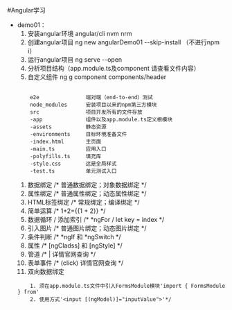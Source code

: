 #Angular学习

- demo01：
    1. 安装angular环境 angular/cli nvm nrm
    2. 创建angular项目 ng new angularDemo01 --skip-install （不进行npm i）
    3. 运行angular项目 ng serve --open
    4. 分析项目结构（app.module.ts及component 请查看文件内容）
    5. 自定义组件 ng g component components/header
    ```项目结构
  
        e2e               端对端（end-to-end）测试
        node_modules      安装项目以来的npm第三方模块
        src               项目开发所有的文件存放
        -app              组件以及app.module.ts定义根模块
        -assets           静态资源
        -environments     目标环境准备文件
        -index.html       主页面
        -main.ts          应用入口
        -polyfills.ts     填充库
        -style.css        这是全局样式
        -test.ts          单元测试入口
  
    ``` 
    1. 数据绑定 /* 普通数据绑定；对象数据绑定 */
    2. 属性绑定 /* 普通属性绑定；动态属性绑定 */
    3. HTML标签绑定 /* 常规绑定；编译绑定 */
    4. 简单运算 /* 1+2={{1 + 2}} */
    5. 数据循环 / 添加索引  /* *ngFor / let key = index */
    6. 引入图片 /* 普通图片绑定；动态图片绑定 */
    7. 条件判断 /* *ngIf 和 *ngSwitch */
    8. 属性 /* [ngCladss] 和 [ngStyle] */
    9. 管道 /* | 详情官网查询 */
    10. 表单事件 /* (click) 详情官网查询 */
    11. 双向数据绑定 
    ```双向数据绑定
        1. 须在app.module.ts文件中引入FormsModule模块'import { FormsModule } from' 
        2. 使用方式'<input [(ngModel)]="inputValue">'*/
    ```